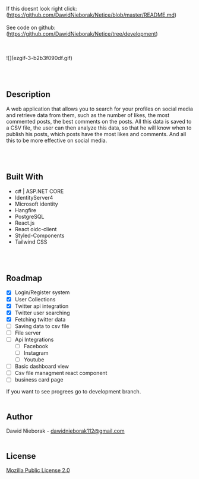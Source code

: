 If this doesnt look right click: (https://github.com/DawidNieborak/Netice/blob/master/README.md)
<br/><br/>
See code on github: (https://github.com/DawidNieborak/Netice/tree/development)
<div id="top"></div>
<br/><br/>
![](ezgif-3-b2b3f090df.gif)

<br/><br/>

## Description
A web application that allows you to search for your profiles on social media and retrieve data from them, such as the number of likes, 
the most commented posts, the best comments on the posts. All this data is saved to a CSV file, the user can then analyze this data, 
so that he will know when to publish his posts, which posts have the most likes and comments. And all this to be more effective on social media. 

<br/><br/>
## Built With

-   c# | ASP.NET CORE
-   IdentityServer4
-   Microsoft identity
-   Hangfire
-   PostgreSQL
-   React.js
-   React oidc-client
-   Styled-Components
-   Tailwind CSS

<br/><br/>


## Roadmap

- [x] Login/Register system
- [x] User Collections
- [x] Twitter api integration
- [x] Twitter user searching
- [x] Fetching twitter data
- [ ] Saving data to csv file
- [ ] File server
- [ ] Api Integrations
    - [ ] Facebook
    - [ ] Instagram
    - [ ] Youtube
- [ ] Basic dashboard view
- [ ] Csv file managment react component
- [ ] business card page

If you want to see progrees go to development branch.
<br/><br/>

## Author

Dawid Nieborak - dawidnieborak112@gmail.com
<br/><br/>
## License

[Mozilla Public License 2.0](https://choosealicense.com/licenses/mpl-2.0/)
